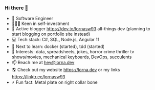 ### Hi there 👋

* 👋 Software Engineer
* 👩🏻‍🏫 Keen in self-investment
* 🧾 Active blogger https://dev.to/lornasw93 all-things dev (planning to start blogging on portfolio site instead)
* 💻 Tech stack: C#, SQL, Node.js, Angular 11
* 🎯 Next to learn: docker (started), tdd (started)
* 🎀 Interests: data, spreadsheets, jokes, horror crime thriller tv shows/movies, mechanical keyboards, DevOps, succulents 
* 📫 Reach me at hey@lorna.dev
* 🌎 Check out my website https://lorna.dev or my links https://linktr.ee/lornasw93
* ⚡ Fun fact: Metal plate on right collar bone
